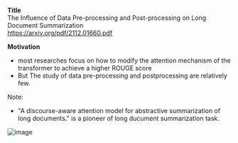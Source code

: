 **Title**\
The Influence of Data Pre-processing and Post-processing on Long Document Summarization\
https://arxiv.org/pdf/2112.01660.pdf

**Motivation**
- most researches focus on how to modify the attention mechanism of the transformer to achieve a higher ROUGE score
- But The study of data pre-processing and postprocessing are relatively few.

Note:
-  "A discourse-aware attention model for abstractive summarization of long documents." is a pioneer of long ducument summarization task.

![image](https://user-images.githubusercontent.com/50447179/157138275-3f3ef865-6685-4c6a-bc25-b3a1359dc6b5.png)
